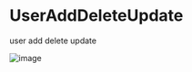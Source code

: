 # UserAddDeleteUpdate

user add delete update

![image](https://user-images.githubusercontent.com/107554272/176650176-b0bdc914-d75b-4efe-b5c7-040bd94e7455.png)
